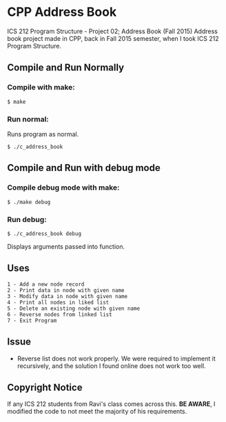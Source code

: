 # CPP Address Book
ICS 212 Program Structure - Project 02; Address Book (Fall 2015)
Address book project made in CPP, back in Fall 2015 semester, when I took ICS 212 Program Structure.

## Compile and Run Normally
### Compile with make:
```
$ make
```
### Run normal:
Runs program as normal.
```
$ ./c_address_book
```
## Compile and Run with debug mode
### Compile debug mode with make:
```
$ ./make debug
```
### Run debug:
```
$ ./c_address_book debug
```
Displays arguments passed into function.

## Uses
```
1 - Add a new node record
2 - Print data in node with given name
3 - Modify data in node with given name
4 - Print all nodes in liked list
5 - Delete an existing node with given name
6 - Reverse nodes from linked list
7 - Exit Program
```

## Issue
- Reverse list does not work properly. We were required to implement it recursively, and the solution I found online does not work too well.

## Copyright Notice
If any ICS 212 students from Ravi's class comes across this. **BE AWARE**, I modified the code to not meet the majority of his requirements.
